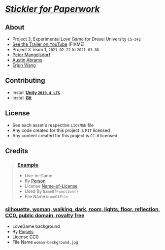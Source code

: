 







# [*Stickler for Paperwork*](https://github.com/peter201943/stickler-for-paperwork/)








## About
- Project 3, Experimental *Love* Game for Drexel University `CS-342`
- [See the Trailer on YouTube]() (FIXME)
- Project 3 Team 1, `2021-02-22` to `2021-03-08`
- [Peter Mangelsdorf](https://github.com/peter201943/)
- [Austin Abrams](https://github.com/LilAbe99)
- [Erjun Wang](https://github.com/jimmes)








## Contributing
- Install [**Unity `2019.4 LTS`**](https://unity.com/releases/2019-lts)
- Install [**Git**](https://git-scm.com/)








## License
- See each asset's respective `LICENSE` file
- Any code created for this project is `MIT` licensed
- Any content created for this project is `CC-0` licensed








## Credits

> ### [Example](link-to-website)
> - Use-In-Game
> - By [Person](link-to-person)
> - License [Name-of-License](link-to-certificate)
> - Used By `NameOfFunction()`
> - File Name `NameOfFile`

### [silhouette, woman, walking, dark, room, lights, floor, reflection, CC0, public domain, royalty free](https://www.piqsels.com/en/public-domain-photo-skmbb)
- LoveGame background
- By [Piqsels](mailto:piqsels.com@gmail.com)
- License [CC0](https://creativecommons.org/share-your-work/public-domain/cc0/)
- File Name `woman-background.jpg`




